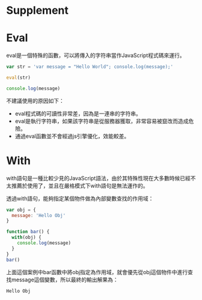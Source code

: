 # Supplement

# Eval

eval是一個特殊的函數，可以將傳入的字符串當作JavaScript程式碼來運行。

```js
var str = 'var message = "Hello World"; console.log(message);'

eval(str)

console.log(message)
```

不建議使用的原因如下：

- eval程式碼的可讀性非常差，因為是一連串的字符串。
- eval是執行字符串，如果該字符串是從服務器獲取，非常容易被竄改而造成危險。
- 通過eval函數並不會經過js引擎優化，效能較差。



# With

with語句是一種比較少見的JavaScript語法，由於其特殊性現在大多數時候已經不太推薦於使用了，並且在嚴格模式下with語句是無法運作的。

透過with語句，能夠指定某個物件做為內部變數查找的作用域：

```js
var obj = {
  message: 'Hello Obj'
}

function bar() {
  with(obj) {
    console.log(message)
  }
}
bar()
```

上面這個案例中bar函數中將obj指定為作用域，就會優先從obj這個物件中進行查找message這個變數，所以最終的輸出解果為：

```
Hello Obj
```

